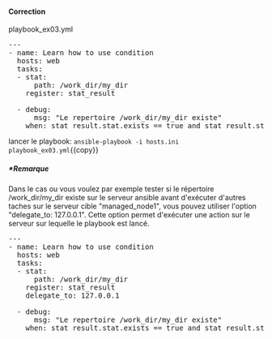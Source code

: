 #### Correction

playbook_ex03.yml
<pre class="file">
---
- name: Learn how to use condition
  hosts: web
  tasks:
  - stat:
      path: /work_dir/my_dir
    register: stat_result

  - debug:
      msg: "Le repertoire /work_dir/my_dir existe"
    when: stat_result.stat.exists == true and stat_result.stat.isdir == true
</pre>

lancer le playbook:  `ansible-playbook -i hosts.ini playbook_ex03.yml`{{copy}}

##### *Remarque

Dans le cas ou vous voulez par exemple tester si le répertoire /work_dir/my_dir existe sur le serveur ansible avant d'exécuter d'autres taches sur le serveur cible "managed_node1", vous pouvez utiliser l'option "delegate_to: 127.0.0.1". Cette option permet d'exécuter une action sur le serveur sur lequelle le playbook est lancé.

<pre class="file">
---
- name: Learn how to use condition
  hosts: web
  tasks:
  - stat:
      path: /work_dir/my_dir
    register: stat_result
    delegate_to: 127.0.0.1

  - debug:
      msg: "Le repertoire /work_dir/my_dir existe"
    when: stat_result.stat.exists == true and stat_result.stat.isdir == true
</pre>
